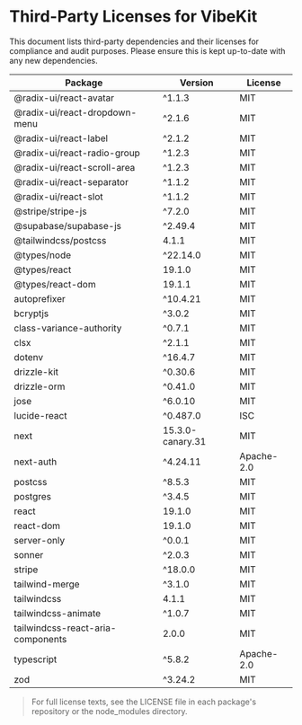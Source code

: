 # Third-Party Licenses for VibeKit

This document lists third-party dependencies and their licenses for compliance and audit purposes. Please ensure this is kept up-to-date with any new dependencies.

| Package                           | Version          | License    |
| --------------------------------- | ---------------- | ---------- |
| @radix-ui/react-avatar            | ^1.1.3           | MIT        |
| @radix-ui/react-dropdown-menu     | ^2.1.6           | MIT        |
| @radix-ui/react-label             | ^2.1.2           | MIT        |
| @radix-ui/react-radio-group       | ^1.2.3           | MIT        |
| @radix-ui/react-scroll-area       | ^1.2.3           | MIT        |
| @radix-ui/react-separator         | ^1.1.2           | MIT        |
| @radix-ui/react-slot              | ^1.1.2           | MIT        |
| @stripe/stripe-js                 | ^7.2.0           | MIT        |
| @supabase/supabase-js             | ^2.49.4          | MIT        |
| @tailwindcss/postcss              | 4.1.1            | MIT        |
| @types/node                       | ^22.14.0         | MIT        |
| @types/react                      | 19.1.0           | MIT        |
| @types/react-dom                  | 19.1.1           | MIT        |
| autoprefixer                      | ^10.4.21         | MIT        |
| bcryptjs                          | ^3.0.2           | MIT        |
| class-variance-authority          | ^0.7.1           | MIT        |
| clsx                              | ^2.1.1           | MIT        |
| dotenv                            | ^16.4.7          | MIT        |
| drizzle-kit                       | ^0.30.6          | MIT        |
| drizzle-orm                       | ^0.41.0          | MIT        |
| jose                              | ^6.0.10          | MIT        |
| lucide-react                      | ^0.487.0         | ISC        |
| next                              | 15.3.0-canary.31 | MIT        |
| next-auth                         | ^4.24.11         | Apache-2.0 |
| postcss                           | ^8.5.3           | MIT        |
| postgres                          | ^3.4.5           | MIT        |
| react                             | 19.1.0           | MIT        |
| react-dom                         | 19.1.0           | MIT        |
| server-only                       | ^0.0.1           | MIT        |
| sonner                            | ^2.0.3           | MIT        |
| stripe                            | ^18.0.0          | MIT        |
| tailwind-merge                    | ^3.1.0           | MIT        |
| tailwindcss                       | 4.1.1            | MIT        |
| tailwindcss-animate               | ^1.0.7           | MIT        |
| tailwindcss-react-aria-components | 2.0.0            | MIT        |
| typescript                        | ^5.8.2           | Apache-2.0 |
| zod                               | ^3.24.2          | MIT        |

> For full license texts, see the LICENSE file in each package's repository or the node_modules directory.
